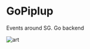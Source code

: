 # GoPiplup
Events around SG. 
Go backend

![art](https://github.com/piplupOwo/GoPiplup/assets/82926705/3f8bafa3-3fcf-43d1-8daf-fc3a35b9a230)

